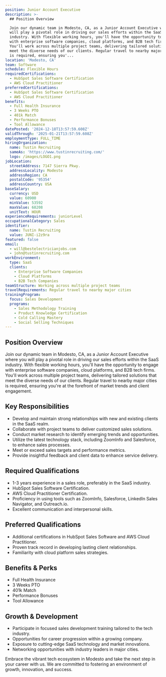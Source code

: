 ```yaml
---
position: Junior Account Executive
description: >-
  ## Position Overview

  Join our dynamic team in Modesto, CA, as a Junior Account Executive where you
  will play a pivotal role in driving our sales efforts within the SaaS
  industry. With flexible working hours, you'll have the opportunity to engage
  with enterprise software companies, cloud platforms, and B2B tech firms.
  You'll work across multiple project teams, delivering tailored solutions that
  meet the diverse needs of our clients. Regular travel to nearby major cities
  is required, ensuring you'...
location: 'Modesto, CA'
team: Software
schedule: Flexible Hours
requiredCertifications:
  - HubSpot Sales Software Certification
  - AWS Cloud Practitioner
preferredCertifications:
  - HubSpot Sales Software Certification
  - AWS Cloud Practitioner
benefits:
  - Full Health Insurance
  - 3 Weeks PTO
  - 401k Match
  - Performance Bonuses
  - Tool Allowance
datePosted: '2024-12-18T13:57:59.608Z'
validThrough: '2025-01-21T13:57:59.608Z'
employmentType: FULL_TIME
hiringOrganization:
  name: Tustin Recruiting
  sameAs: 'https://www.tustinrecruiting.com/'
  logo: /images/LOGO1.png
jobLocation:
  streetAddress: 7147 Sierra Pkwy.
  addressLocality: Modesto
  addressRegion: CA
  postalCode: '95354'
  addressCountry: USA
baseSalary:
  currency: USD
  value: 60900
  minValue: 53592
  maxValue: 68208
  unitText: HOUR
experienceRequirements: juniorLevel
occupationalCategory: Sales
identifier:
  name: Tustin Recruiting
  value: JUNI-i2z9ra
featured: false
email:
  - will@bestelectricianjobs.com
  - john@tustinrecruiting.com
workEnvironment:
  type: SaaS
  clients:
    - Enterprise Software Companies
    - Cloud Platforms
    - B2B Tech Companies
teamStructure: Working across multiple project teams
travelRequirements: Regular travel to nearby major cities
trainingProgram:
  focus: Sales Development
  programs:
    - Sales Methodology Training
    - Product Knowledge Certification
    - Cold Calling Mastery
    - Social Selling Techniques
---
```




## Position Overview
Join our dynamic team in Modesto, CA, as a Junior Account Executive where you will play a pivotal role in driving our sales efforts within the SaaS industry. With flexible working hours, you'll have the opportunity to engage with enterprise software companies, cloud platforms, and B2B tech firms. You'll work across multiple project teams, delivering tailored solutions that meet the diverse needs of our clients. Regular travel to nearby major cities is required, ensuring you're at the forefront of market trends and client engagement.

## Key Responsibilities
- Develop and maintain strong relationships with new and existing clients in the SaaS realm.
- Collaborate with project teams to deliver customized sales solutions.
- Conduct market research to identify emerging trends and opportunities.
- Utilize the latest technology stack, including ZoomInfo and Salesforce, to enhance sales processes.
- Meet or exceed sales targets and performance metrics.
- Provide insightful feedback and client data to enhance service delivery.

## Required Qualifications
- 1-3 years experience in a sales role, preferably in the SaaS industry.
- HubSpot Sales Software Certification.
- AWS Cloud Practitioner Certification.
- Proficiency in using tools such as ZoomInfo, Salesforce, LinkedIn Sales Navigator, and Outreach.io.
- Excellent communication and interpersonal skills.

## Preferred Qualifications
- Additional certifications in HubSpot Sales Software and AWS Cloud Practitioner.
- Proven track record in developing lasting client relationships.
- Familiarity with cloud platform sales strategies.

## Benefits & Perks
- Full Health Insurance
- 3 Weeks PTO
- 401k Match
- Performance Bonuses
- Tool Allowance

## Growth & Development
- Participate in focused sales development training tailored to the tech industry.
- Opportunities for career progression within a growing company.
- Exposure to cutting-edge SaaS technology and market innovations.
- Networking opportunities with industry leaders in major cities. 

Embrace the vibrant tech ecosystem in Modesto and take the next step in your career with us. We are committed to fostering an environment of growth, innovation, and success.